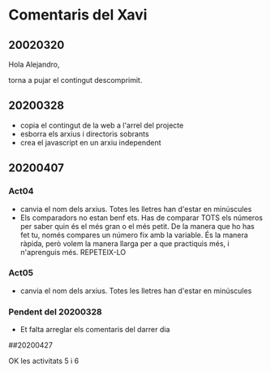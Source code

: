 # Comentaris del Xavi
## 20020320
Hola Alejandro,

torna a pujar el contingut descomprimit.

## 20200328
* copia el contingut de la web a l'arrel del projecte
* esborra els arxius i directoris sobrants
* crea el javascript en un arxiu independent

## 20200407
### Act04
* canvia el nom dels arxius. Totes les lletres han d'estar en minúscules
* Els comparadors no estan benf ets. Has de comparar TOTS els números per saber
quin és el més gran o el més petit. De la manera que ho has fet tu, només compares
un número fix amb la variable. És la manera ràpida, però volem la manera llarga per
a que practiquis més, i n'aprenguis més. REPETEIX-LO
### Act05
* canvia el nom dels arxius. Totes les lletres han d'estar en minúscules

### Pendent del 20200328
* Et falta arreglar els comentaris del darrer dia

##20200427

OK les activitats 5 i 6
